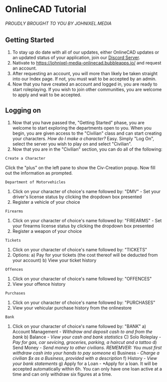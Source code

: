 # OnlineCAD Tutorial
###### PROUDLY BROUGHT TO YOU BY JOHNIXEL.MEDIA

## Getting Started
1. To stay up do date with all of our updates, either OnlineCAD updates or an updated status of your application, join our [Discord Server](https://discord.gg/JvWFSrf/).
2. Nativate to https://johnixel-media-onlinecad.bubbleapps.io/ and request an account.
3. After requesting an account, you will more than likely be taken straight into our Index page. If not, you must wait to be accepted by an admin.
4. Now that you have created an account and logged in, you are ready to start roleplaying. If you wish to join other communities, you are welcome to apply and wait to be accepted.

## Logging on
1. Now that you have passed the, "Getting Started" phase, you are welcome to start exploring the departments open to you. When you begin, you are given access to the "Civilian" class and can start creating your characters.
*How do I make a character?* Easy. Simply "Log On", select the server you wish to play on and select "Civilian".
2. Now that you are in the "Civilian" section, you can do all of the following:

```
Create a Character
```
Click the "plus" on the left pane to show the Civ-Creation popup. Now fill out the information as prompted.

```
Department of Motorvehicles
```
1. Click on your character of choice's name followed by: "DMV" - Set your driver's license status by clicking the dropdown box presented
2. Register a vehicle of your choice

```
Firearms
```
1. Click on your character of choice's name followed by: "FIREARMS" - Set your firearms license status by clicking the dropdown box presented
2. Register a weapon of your choice

```
Tickets
```
1. Click on your character of choice's name followed by: "TICKETS"
2. Options:
    a) Pay for your tickets (the cost thereof will be deducted from your account)
    b) View your ticket history

```
Offences
```
1. Click on your character of choice's name followed by: "OFFENCES"
2. View your offence history

```
Purchases
```
1. Click on your character of choice's name followed by: "PURCHASES"
2. View your vehicular purchase history from the onlinestore

```
Bank
```
1. Click on your character of choice's name followed by: "BANK"
  a) Account Management - *Withdraw and deposit cash to and from the bank*
  b) Balance - *View your cash and bank statistics*
  C) Solo Roleplay - *Pay for gas, car sevicing, groceries, parking, a haircut and a tattoo*
  d) Send Money - *Send money to other civilians. REMEMVER: You must first withdraw cash into your hands to pay someone*
  e) Business - *Charge a civilian $x as a Business, provided with a description*
  f) History - *View your bank statements*
  g) Apply for a Loan - *Apply for a loan. It will be accepted automatically within 6h. You can only have one loan active at a time and can only withdraw six figures at a time.
